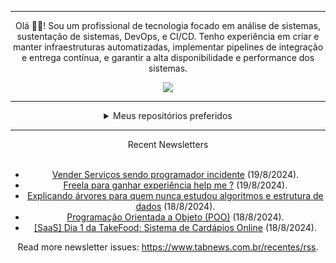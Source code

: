 <div align="center">
<hr>
<p>Olá 👋🏾! Sou um profissional de tecnologia focado em análise de sistemas, sustentação de sistemas, DevOps, e CI/CD. Tenho experiência em criar e manter infraestruturas automatizadas, implementar pipelines de integração e entrega contínua, e garantir a alta disponibilidade e performance dos sistemas.</p>
  <img src="https://media.giphy.com/media/yAGIvCiwPJn5C/giphy.gif">
<hr>
  <details>
  <summary>Meus repositórios preferidos</summary>
  <br />
  Alguns dos meus melhores repositórios:
  <br />
<br />
  <ul><li><a href=https://github.com/KubeNerd/aluratube target="_blank" rel="noopener noreferrer">KubeNerd/aluratube</a> (<b>0</b> ✨ and <b>0</b> 🍴): Aluratube - Desenvolvido durante a imersão React da Alura no final de 2022</li><li><a href=https://github.com/KubeNerd/nlw-ia target="_blank" rel="noopener noreferrer">KubeNerd/nlw-ia</a> (<b>0</b> ✨ and <b>0</b> 🍴): Projeto desenvolvido durante a NLW IA - Usando a API da OPENAI</li><li><a href=https://github.com/KubeNerd/nlw-journey-ia target="_blank" rel="noopener noreferrer">KubeNerd/nlw-journey-ia</a> (<b>0</b> ✨ and <b>0</b> 🍴): NLW IA - Agent de viagens usando python + langchain + GPT</li>
<li>More coming soon :).</li>
</ul>
  </details>
  <hr/>
    <summary>Recent Newsletters</summary>
  <br />
  <ul>
    <li><a href=https://www.tabnews.com.br/Pylino1/vender-servicos-sendo-programador-incidente target="_blank" rel="noopener noreferrer">Vender Serviços sendo programador incidente</a> (19/8/2024).</li><li><a href=https://www.tabnews.com.br/oinotna/freela-para-ganhar-experiencia-help-me target="_blank" rel="noopener noreferrer">Freela para ganhar experiência help me ?</a> (19/8/2024).</li><li><a href=https://www.tabnews.com.br/KitsuneSemCalda/explicando-arvores-para-quem-nunca-estudou-algoritmos-e-estrutura-de-dados target="_blank" rel="noopener noreferrer">Explicando árvores para quem nunca estudou algoritmos e estrutura de dados</a> (18/8/2024).</li><li><a href=https://www.tabnews.com.br/Kevaosz/programacao-orientada-a-obejto-poo-conceito target="_blank" rel="noopener noreferrer">Programação Orientada a Objeto (POO)</a> (18/8/2024).</li><li><a href=https://www.tabnews.com.br/rafinhahdc19/saas-dia-1-da-takefood-sistema-de-cardapios-online target="_blank" rel="noopener noreferrer">[SaaS] Dia 1 da TakeFood: Sistema de Cardápios Online</a> (18/8/2024).</li>
  </ul>
<p>Read more newsletter issues: <a href="https://www.tabnews.com.br/recentes/rss">https://www.tabnews.com.br/recentes/rss</a>.</p>
  </details>
